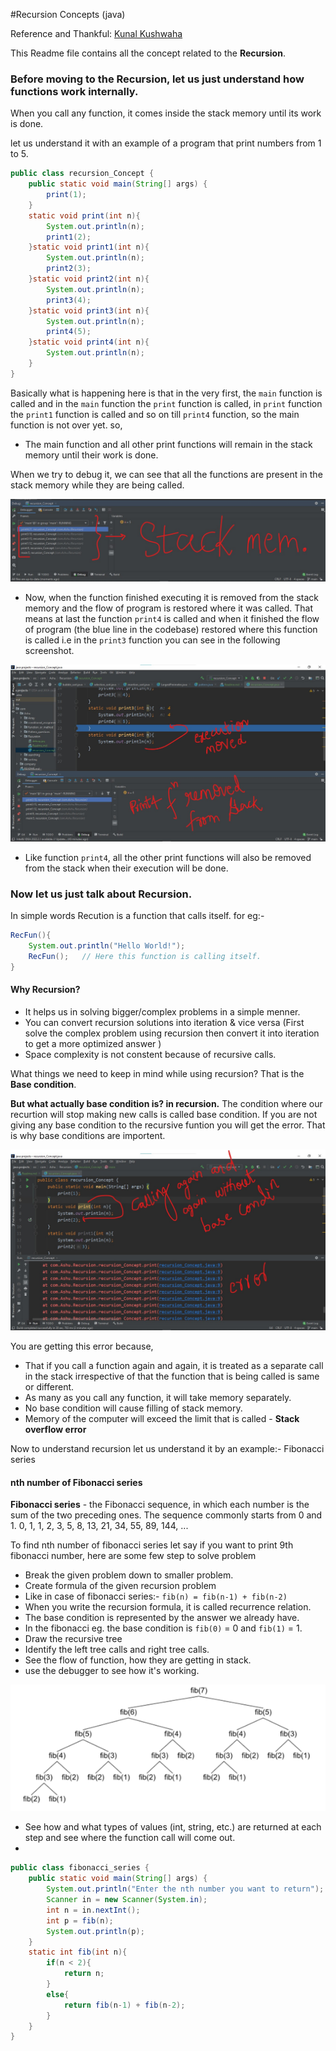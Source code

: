 #Recursion Concepts (java)

Reference and Thankful: [Kunal Kushwaha](https://www.youtube.com/c/KunalKushwaha)

This Readme file contains all the concept related to the **Recursion**.
### Before moving to the Recursion, let us just understand how functions work internally.

When you call any function, it comes inside the stack memory until its work is done.

let us understand it with an example of a program that print numbers from 1 to 5.
```java
public class recursion_Concept {
    public static void main(String[] args) {
        print(1);
    }
    static void print(int n){
        System.out.println(n);
        print1(2);
    }static void print1(int n){
        System.out.println(n);
        print2(3);
    }static void print2(int n){
        System.out.println(n);
        print3(4);
    }static void print3(int n){
        System.out.println(n);
        print4(5);
    }static void print4(int n){
        System.out.println(n);
    }
}
```
Basically what is happening here is that in the very first, the `main` function is called and in the `main` function the `print` function is called, in `print` function the `print1` function is called and so on till `print4` function, so the main function is not over yet.
so,
* The main function and all other print functions will remain in the stack memory until their work is done.


When we try to debug it, we can see that all the functions are present in the stack memory while they are being called.

![image.png](debug.jpg)

* Now, when the function finished executing it is removed from the stack memory and the flow of program is restored where it was called.
That means at last the function `print4` is called and when it finished the flow of program (the blue line in the codebase) restored where this function is called i.e in the `print3` function you can see in the following screenshot.

![image](execution.jpg)

* Like function `print4`, all the other print functions will also be removed from the stack when their execution will be done.

### Now let us just talk about Recursion.
In simple words Recution is a function that calls itself.
for eg:-
```java
RecFun(){
    System.out.println("Hello World!");
    RecFun();   // Here this function is calling itself.
}
```

#### Why Recursion?
 * It helps us in solving bigger/complex problems in a simple menner.
 * You can convert recursion solutions into iteration & vice versa (First solve the complex problem using recursion then convert it into iteration to get a more optimized answer )
 * Space complexity is not constent because of recursive calls.

What things we need to keep in mind while using recursion? That is the **Base condition**.

**But what actually base condition is? in recursion.**
The condition where our recurtion will stop making new calls is called base condition.
If you are not giving any base condition to the recursive funtion you will get the error. That is why base conditions are importent.

![image](fn%20calling%20without%20base%20condition.jpg)

You are getting this error because,
* That if you call a function again and again, it is treated as a separate call in the stack irrespective of that the function that is being called is same or different.
* As many as you call any function, it will take memory separately.
* No base condition will cause filling of stack memory.
* Memory of the computer will exceed the limit that is called - **Stack overflow error**

Now to understand recursion let us understand it by an example:- Fibonacci series

#### nth number of Fibonacci series
**Fibonacci series** - the Fibonacci sequence, in which each number is the sum of the two preceding ones. The sequence commonly starts from 0 and 1.
0, 1, 1, 2, 3, 5, 8, 13, 21, 34, 55, 89, 144, ...

To find nth number of fibonacci series
let say if you want to print 9th fibonacci number, here are some few step to solve problem
* Break the given problem down to smaller problem.
* Create formula of the given recursion problem
* Like in case of fibonacci series:- `fib(n) = fib(n-1) + fib(n-2)`
* When you write the recursion formula, it is called recurrence relation.
* The base condition is represented by the answer we already have.
* In the fibonacci eg. the base condition is `fib(0)` = 0 and `fib(1)` = 1.
* Draw the recursive tree
* Identify the left tree calls and right tree calls.
* See the flow of function, how they are getting in stack.
* use the debugger to see how it's working.
  
![fibonacci recursive tree](fibonacci%20recursive%20tree.png)
* See how and what types of values (int, string, etc.) are returned at each step and see where the function call will come out.
* 
```java
public class fibonacci_series {
    public static void main(String[] args) {
        System.out.println("Enter the nth number you want to return");
        Scanner in = new Scanner(System.in);
        int n = in.nextInt();
        int p = fib(n);
        System.out.println(p);
    }
    static int fib(int n){
        if(n < 2){
            return n;
        }
        else{
            return fib(n-1) + fib(n-2);
        }
    }
}
```
